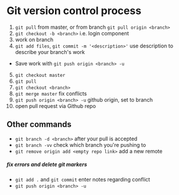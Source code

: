 # Git version control process

1. `git pull` from master, or from branch `git pull origin <branch>`
2. `git checkout -b <branch>` i.e. login component
3. work on branch
4. `git add files`, `git commit -m '<description>'` use description to describe your branch's work
  * Save work with `git push origin <branch> -u`
5. `git checkout master`
6. `git pull`
7. `git checkout <branch>`
8. `git merge master` fix conflicts
9. `git push origin <branch> -u` github origin, set to branch
10. open pull request via Github repo


## Other commands
- `git branch -d <branch>` after your pull is accepted
- `git branch -vv` check which branch you're pushing to
- `git remove origin add <empty repo link>` add a new remote

##### fix errors and delete git markers
- `git add .` and `git commit` enter notes regarding conflict
- `git push origin <branch> -u`
